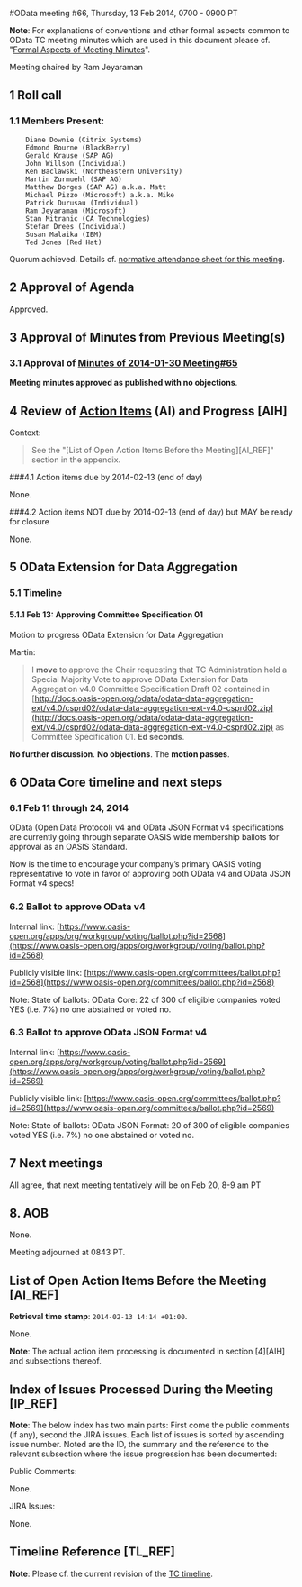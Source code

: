 #OData meeting #66, Thursday,  13 Feb 2014, 0700 - 0900 PT

**Note**: For explanations of conventions and other formal aspects common to OData TC meeting minutes which are used in this document please cf. "[Formal Aspects of Meeting Minutes](https://www.oasis-open.org/committees/download.php/48109/formal-aspects-meeting-minutes-v1.html)".

Meeting chaired by Ram Jeyaraman

## 1 Roll call

### 1.1 Members Present:

        Diane Downie (Citrix Systems)
        Edmond Bourne (BlackBerry)
        Gerald Krause (SAP AG)
        John Willson (Individual)
        Ken Baclawski (Northeastern University)
        Martin Zurmuehl (SAP AG)
        Matthew Borges (SAP AG) a.k.a. Matt
        Michael Pizzo (Microsoft) a.k.a. Mike
        Patrick Durusau (Individual)
        Ram Jeyaraman (Microsoft)
        Stan Mitranic (CA Technologies)
        Stefan Drees (Individual)
        Susan Malaika (IBM)
        Ted Jones (Red Hat)

Quorum achieved. Details cf. [normative attendance sheet for this meeting](https://www.oasis-open.org/apps/org/workgroup/odata/event.php?event_id=36528).

## 2 Approval of Agenda

Approved.

## 3 Approval of Minutes from Previous Meeting(s)

### 3.1 Approval of [Minutes of 2014-01-30 Meeting#65](https://www.oasis-open.org/committees/download.php/52184/odata-meeting-65_on-20140130-minutes.html)

**Meeting minutes approved as published with no objections**.

## 4 Review of [Action Items](https://www.oasis-open.org/apps/org/workgroup/odata/members/action_items.php) (AI) and Progress [AIH]

Context:
> See the "[List of Open Action Items Before the Meeting][AI_REF]" section in the appendix.

###4.1 Action items due by 2014-02-13 (end of day)

None.

###4.2 Action items NOT due by 2014-02-13 (end of day) but MAY be ready for closure

None.

## 5 OData Extension for Data Aggregation
### 5.1 Timeline
#### 5.1.1 Feb 13: Approving Committee Specification 01

Motion to progress OData Extension for Data Aggregation

Martin:
>I **move** to approve the Chair requesting that TC Administration hold a Special Majority Vote to approve OData Extension for Data Aggregation v4.0 Committee Specification Draft 02 contained in [http://docs.oasis-open.org/odata/odata-data-aggregation-ext/v4.0/csprd02/odata-data-aggregation-ext-v4.0-csprd02.zip](http://docs.oasis-open.org/odata/odata-data-aggregation-ext/v4.0/csprd02/odata-data-aggregation-ext-v4.0-csprd02.zip) as Committee Specification 01. **Ed seconds**.

**No further discussion**. **No objections**. The **motion passes**.

## 6 OData Core timeline and next steps
### 6.1 Feb 11 through 24, 2014

OData (Open Data Protocol) v4 and OData JSON Format v4 specifications are currently going through separate OASIS wide membership ballots for approval as an OASIS Standard.

Now is the time to encourage your company’s primary OASIS voting representative to vote in favor of approving both OData v4 and OData JSON Format v4 specs!



### 6.2 Ballot to approve OData v4

Internal link: [https://www.oasis-open.org/apps/org/workgroup/voting/ballot.php?id=2568](https://www.oasis-open.org/apps/org/workgroup/voting/ballot.php?id=2568)

Publicly visible link:  [https://www.oasis-open.org/committees/ballot.php?id=2568](https://www.oasis-open.org/committees/ballot.php?id=2568)

Note: State of ballots: OData Core: 22 of 300 of eligible companies voted YES (i.e. 7%) no one abstained or voted no.

### 6.3 Ballot to approve OData JSON Format v4

Internal link: [https://www.oasis-open.org/apps/org/workgroup/voting/ballot.php?id=2569](https://www.oasis-open.org/apps/org/workgroup/voting/ballot.php?id=2569)

Publicly visible link:  [https://www.oasis-open.org/committees/ballot.php?id=2569](https://www.oasis-open.org/committees/ballot.php?id=2569)

Note: State of ballots: OData JSON Format: 20 of 300 of eligible companies voted YES (i.e. 7%) no one abstained or voted no.


## 7 Next meetings

All agree, that next meeting tentatively will be on Feb 20, 8-9 am PT


## 8. AOB

None.

Meeting adjourned at 0843 PT.


## List of Open Action Items Before the Meeting [AI_REF]

**Retrieval time stamp**: `2014-02-13 14:14 +01:00`.

None.

**Note**: The actual action item processing is documented in section [4][AIH] and subsections thereof.

## Index of Issues Processed During the Meeting [IP_REF]

**Note**: The below index has two main parts: First come the public comments (if any), second the JIRA issues. Each list of issues is sorted by ascending issue number. Noted are the ID, the summary and the reference to the relevant subsection where the issue progression has been documented:

Public Comments:

None.

JIRA Issues:

None.

## Timeline Reference [TL_REF]

**Note**: Please cf. the current revision of the [TC timeline](https://www.oasis-open.org/committees/download.php/50823/TC%20Timeline%206.htm).

